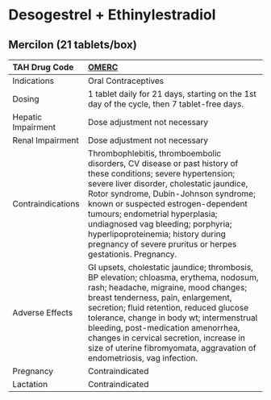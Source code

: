 # Desogestrel + Ethinylestradiol

## Mercilon (21 tablets/box)

| TAH Drug Code      | [OMERC](https://www.tahsda.org.tw/drugs/hissearch.php?drug_code=OMERC)                                                                                                                                                                                                                                                                                                                                                     |
|:-------------------|:---------------------------------------------------------------------------------------------------------------------------------------------------------------------------------------------------------------------------------------------------------------------------------------------------------------------------------------------------------------------------------------------------------------------------|
| Indications        | Oral Contraceptives                                                                                                                                                                                                                                                                                                                                                                                                        |
| Dosing             | 1 tablet daily for 21 days, starting on the 1st day of the cycle, then 7 tablet-free days.                                                                                                                                                                                                                                                                                                                                 |
| Hepatic Impairment | Dose adjustment not necessary                                                                                                                                                                                                                                                                                                                                                                                              |
| Renal Impairment   | Dose adjustment not necessary                                                                                                                                                                                                                                                                                                                                                                                              |
| Contraindications  | Thrombophlebitis, thromboembolic disorders, CV disease or past history of these conditions; severe hypertension; severe liver disorder, cholestatic jaundice, Rotor syndrome, Dubin-Johnson syndrome; known or suspected estrogen-dependent tumours; endometrial hyperplasia; undiagnosed vag bleeding; porphyria; hyperlipoproteinemia; history during pregnancy of severe pruritus or herpes gestationis. Pregnancy.     |
| Adverse Effects    | GI upsets, cholestatic jaundice; thrombosis, BP elevation; chloasma, erythema, nodosum, rash; headache, migraine, mood changes; breast tenderness, pain, enlargement, secretion; fluid retention, reduced glucose tolerance, change in body wt; intermenstrual bleeding, post-medication amenorrhea, changes in cervical secretion, increase in size of uterine fibromyomata, aggravation of endometriosis, vag infection. |
| Pregnancy          | Contraindicated                                                                                                                                                                                                                                                                                                                                                                                                            |
| Lactation          | Contraindicated                                                                                                                                                                                                                                                                                                                                                                                                            |

